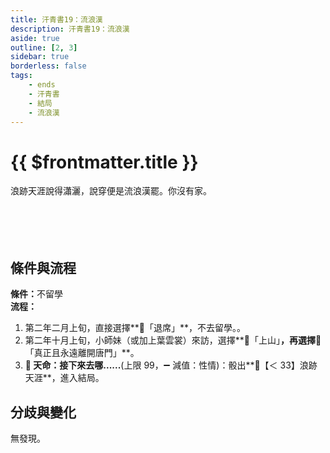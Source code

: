 ```yaml
---
title: 汗青書19：流浪漢
description: 汗青書19：流浪漢
aside: true
outline: [2, 3]
sidebar: true
borderless: false
tags:
    - ends
    - 汗青書
    - 結局
    - 流浪漢
---
```


# {{ $frontmatter.title }}

<EndBackground no=19 title="流浪漢">
浪跡天涯說得瀟灑，說穿便是流浪漢罷。你沒有家。<br>
<br>
<br>
<br>
<br>
<!-- 此處因排版, 放入部分空行, 無理由請勿移除 -->
</EndBackground>

## 條件與流程

<strong>條件：</strong>不留學<br>
**流程：**<br>

1. 第二年二月上旬，直接選擇**📜「退席」**，不去留學。。
2. 第二年十月上旬，<Girl0Icon>小師妹</Girl0Icon>（或加上<Girl2Icon>葉雲裳</Girl2Icon>）來訪，選擇**📜「上山」**，再選擇**📖「真正且永遠離開唐門」**。
3. **🎲 天命：接下來去哪......**(上限 99，➖ 減值：性情)：骰出**🧾【＜ 33】浪跡天涯**，進入結局。

## 分歧與變化

無發現。

